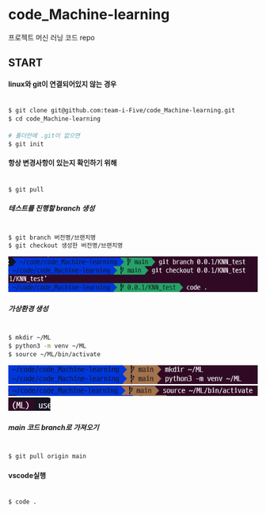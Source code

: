 # code_Machine-learning
프로젝트 머신 러닝 코드 repo

## START
#### linux와 git이 연결되어있지 않는 경우
```bash

$ git clone git@github.com:team-i-Five/code_Machine-learning.git
$ cd code_Machine-learning

# 폴더안에 .git이 없으면
$ git init

```


#### 항상 변경사항이 있는지 확인하기 위해
```bash

$ git pull
```

##### 테스트를 진행할 branch 생성
```bash

$ git branch 버전명/브랜치명
$ git checkout 생성한 버전명/브랜치명
```
![branch_ex](images/branch_ex.png)

##### 가상환경 생성
```bash

$ mkdir ~/ML
$ python3 -m venv ~/ML
$ source ~/ML/bin/activate
```
![ml_ex1](images/ml_ex1.png)
![ml_ex2](images/ml_ex2.png)
![ml_ex3](images/ml_ex3.png)

##### main 코드 branch로 가져오기
```bash

$ git pull origin main
```

#### vscode실행
```bash

$ code .
```
